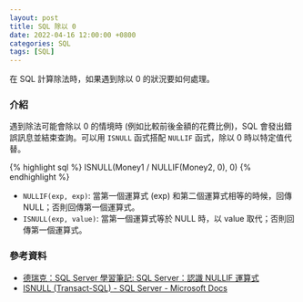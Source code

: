 ```yaml
---
layout: post
title: SQL 除以 0
date: 2022-04-16 12:00:00 +0800
categories: SQL
tags: [SQL]
---
```


在 SQL 計算除法時，如果遇到除以 0 的狀況要如何處理。

### 介紹

遇到除法可能會除以 0 的情境時 (例如比較前後金額的花費比例)，SQL 會發出錯誤訊息並結束查詢。可以用 `ISNULL` 函式搭配 `NULLIF` 函式，除以 0 時以特定值代替。

{% highlight sql %}
ISNULL(Money1 / NULLIF(Money2, 0), 0)
{% endhighlight %}

- `NULLIF(exp, exp)`: 當第一個運算式 (exp) 和第二個運算式相等的時候，回傳 NULL；否則回傳第一個運算式。
- `ISNULL(exp, value)`: 當第一個運算式等於 NULL 時，以 value 取代；否則回傳第一個運算式。

### 參考資料

- [德瑞克：SQL Server 學習筆記: SQL Server：認識 NULLIF 運算式](http://sharedderrick.blogspot.com/2012/07/t-sql-nullif.html)
- [ISNULL (Transact-SQL) - SQL Server - Microsoft Docs](https://docs.microsoft.com/zh-tw/sql/t-sql/language-elements/nullif-transact-sql?view=sql-server-ver15)
